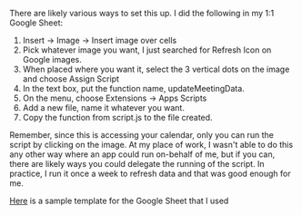  There are likely various ways to set this up. I did the following in my 1:1 Google Sheet:

 1. Insert -> Image -> Insert image over cells
 2. Pick whatever image you want, I just searched for Refresh Icon on Google images.
 3. When placed where you want it, select the 3 vertical dots on the image and choose Assign Script
 4. In the text box, put the function name, updateMeetingData.
 5. On the menu, choose Extensions -> Apps Scripts
 6. Add a new file, name it whatever you want.
 7. Copy the function from script.js to the file created. 

 Remember, since this is accessing your calendar, only you can run the script by clicking on the image. At my place of work, I wasn't able to do this any other way where an app could run on-behalf of me, but if you can, there are likely ways you could delegate the running of the script. In practice, I run it once a week to refresh data and that was good enough for me.

 [Here](https://docs.google.com/spreadsheets/d/1Nrm1oGeMt5y6SUN0nhBW7yH-WPl5Knnh5d2GxGJBAUM/edit?usp=sharing) is a sample template for the Google Sheet that I used
